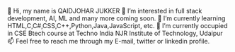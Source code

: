 👋 Hi, my name is QAIDJOHAR JUKKER
👀 I’m interested in full stack development, AI, ML and many more coming soon.
🌱 I’m currently learning HTML,C,C#,CSS,C++,Python,Java,JavaScript, etc.
💞️ I’m currently occupied in CSE Btech course at Techno India NJR Institute of Technology, Udaipur 
📫 Feel free to reach me through my E-mail, twitter or linkedin profile.

<!---
qaidjoharj53/qaidjoharj53 is a ✨ special ✨ repository because its `README.md` (this file) appears on your GitHub profile.
You can click the Preview link to take a look at your changes.
--->
